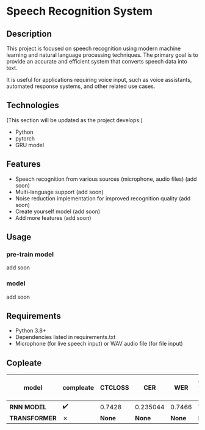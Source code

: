 # Speech Recognition System
## Description
This project is focused on speech recognition using modern machine learning and natural language processing techniques. The primary goal is to provide an accurate and efficient system that converts speech data into text.

It is useful for applications requiring voice input, such as voice assistants, automated response systems, and other related use cases.

## Technologies
(This section will be updated as the project develops.)
- Python
- pytorch
- GRU model

## Features
- Speech recognition from various sources (microphone, audio files) (add soon)
- Multi-language support (add soon)
- Noise reduction implementation for improved recognition quality (add soon)
- Create yourself model (add soon)
- Add more features (add soon)

## Usage

### pre-train model
add soon 

### model
add soon

## Requirements
- Python 3.8+
- Dependencies listed in requirements.txt
- Microphone (for live speech input) or WAV audio file (for file input)

## Copleate
|**model**      |**compleate**     |CTCLOSS  |**CER**   |**WER**   |**Additional training is needed**|**DATASET** |
|---------------|------------------|---------|----------|----------|---------------------------------|------------|
|**RNN MODEL**  |:heavy_check_mark:|0.7428   |0.235044  |0.7466    |True                             |COMMONVOICE |
|**TRANSFORMER**| &cross;          |**None** |**None**  |**None**  |**None**                         |**None**    |
